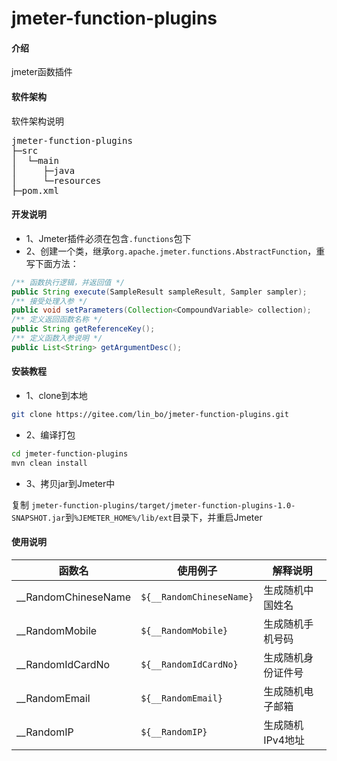 # jmeter-function-plugins

#### 介绍
jmeter函数插件

#### 软件架构
软件架构说明
<pre>
jmeter-function-plugins
├─src
│  └─main
│     ├─java
│     └─resources
├─pom.xml
</pre>

#### 开发说明
- 1、Jmeter插件必须在包含```.functions```包下
- 2、创建一个类，继承```org.apache.jmeter.functions.AbstractFunction```，重写下面方法：
```java
/** 函数执行逻辑，并返回值 */
public String execute(SampleResult sampleResult, Sampler sampler);
/** 接受处理入参 */
public void setParameters(Collection<CompoundVariable> collection);
/** 定义返回函数名称 */
public String getReferenceKey();
/** 定义函数入参说明 */
public List<String> getArgumentDesc();
```

#### 安装教程

- 1、clone到本地
```bash
git clone https://gitee.com/lin_bo/jmeter-function-plugins.git
```

- 2、编译打包
```bash
cd jmeter-function-plugins
mvn clean install
```

- 3、拷贝jar到Jmeter中

复制 ```jmeter-function-plugins/target/jmeter-function-plugins-1.0-SNAPSHOT.jar```到```%JEMETER_HOME%/lib/ext```目录下，并重启Jmeter

#### 使用说明

| 函数名 | 使用例子 | 解释说明 | 
| ---- | ---- | ---- |
| __RandomChineseName | ```${__RandomChineseName}```| 生成随机中国姓名 |
| __RandomMobile | ```${__RandomMobile}```| 生成随机手机号码 |
| __RandomIdCardNo | ```${__RandomIdCardNo}```| 生成随机身份证件号 |
| __RandomEmail | ```${__RandomEmail}```| 生成随机电子邮箱 |
| __RandomIP | ```${__RandomIP}```| 生成随机IPv4地址 |

